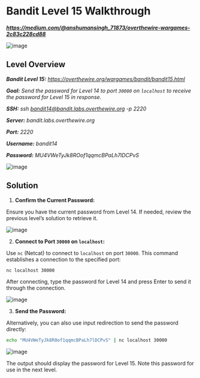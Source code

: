 # Bandit Level 15 Walkthrough
***https://medium.com/@anshumansingh_71873/overthewire-wargames-2c83c228cd88***

![image](https://github.com/user-attachments/assets/7d168bd3-6049-4ce1-b996-b609fc15baa9)

## Level Overview
***Bandit Level 15:** https://overthewire.org/wargames/bandit/bandit15.html*

***Goal:** Send the password for Level 14 to port `30000` on `localhost` to receive the password for Level 15 in response.*

***SSH:** ssh bandit14@bandit.labs.overthewire.org -p 2220*

***Server:** bandit.labs.overthewire.org*

***Port:** 2220*

***Username:** bandit14*

***Password:** MU4VWeTyJk8ROof1qqmcBPaLh7lDCPvS*

![image](https://github.com/user-attachments/assets/e3789089-47cb-4824-a0c8-89b1f8a181ce)

## Solution
1. **Confirm the Current Password:**
   
Ensure you have the current password from Level 14. If needed, review the previous level’s solution to retrieve it.

![image](https://github.com/user-attachments/assets/fb2477de-9eae-4c46-ac76-1dcfbe1b4906)

2. **Connect to Port `30000` on `localhost`:**

Use `nc` (Netcat) to connect to `localhost` on port `30000`. This command establishes a connection to the specified port:

```bash
nc localhost 30000
```

After connecting, type the password for Level 14 and press Enter to send it through the connection.

![image](https://github.com/user-attachments/assets/0ecc98e8-f570-4647-88c3-2ab390aad746)

3. **Send the Password:**
   
Alternatively, you can also use input redirection to send the password directly:

```bash
echo "MU4VWeTyJk8R0of1qqmcBPaLh7lDCPvS" | nc localhost 30000
```
![image](https://github.com/user-attachments/assets/0eae38ac-24d1-4157-b207-445187b67434)

The output should display the password for Level 15. Note this password for use in the next level.

